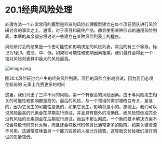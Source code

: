 # 20.1经典风险处理


处理方法一个非常常用的模型是经典的风险处理模型建立在每个项日团队进行风险研讨会的事实之上。通常，对于项目和最终产品，都会使用某种形式的通用风险列表。本章的其余部分将讨论一些建立在某种风险列表上的程序。

风险研讨会的结果是一个由可能性和影响决定的风险列表。常见的有三个等级，标记为1到3。或高、中、低。如果将可能性和影响因素相乘，我们最终会得到一个相对风险列表其中最大的风险最高。

![image.png](https://static.aiwriter.net/oG3nbKxibYYPA3NySvuJdo/6YX6xUCHUK7sKqkj9rAMv8/77da1D2W1zsdhXEp8S3nu3)

图20.1:风险研讨会产生的经典风险列表。项目的风险会影响测试，因为我们必须在较弱的
元素上花费更多的时间

这里，我们列出了三种不同的风险。第一个有很高的风险因素。由于与风险发生相关的可能性和影响都是高的，最后的风险，与一个领域的需求被改变有关，是低的，因为它发生的可能性是低的，如果它发生，影响将是小的。原则上，我们可以说风险最高的元素会在早期进行测试，并且具有额外的准确性，而风险较低或完全没有风险的元素则会在后期进行测试，而且不那么彻底。一个新的技术解决方案不仅会导致代码交付太晚，而且还会导致代码包含比通常更多的缺陷。如果关键资源不可用，这通常意味着另一个能力较差的人被允许接管，这导致交付给我们进行测试的质量较低。

